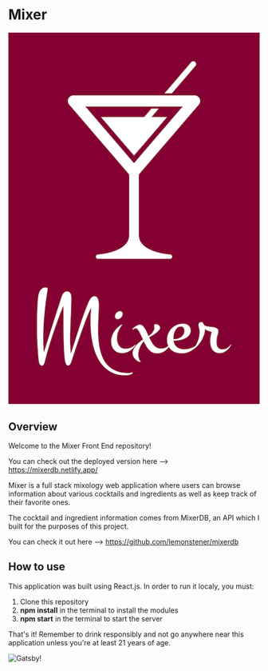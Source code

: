 # Mixer

![Mixer](logo512.png)

## Overview

Welcome to the Mixer Front End repository!

You can check out the deployed version here --> https://mixerdb.netlify.app/

Mixer is a full stack mixology web application where users can browse information about various cocktails and ingredients as well as keep track of their favorite ones.

The cocktail and ingredient information comes from MixerDB, an API which I built for the purposes of this project.

You can check it out here --> https://github.com/lemonstener/mixerdb

## How to use

This application was built using React.js. In order to run it localy, you must:
1. Clone this repository
2. **npm install** in the terminal to install the modules
3. **npm start** in the terminal to start the server

That's it! Remember to drink responsibly and not go anywhere near this application unless you're at least 21 years of age.

![Gatsby!](https://media1.giphy.com/media/u4CY9BW4umAfu/200.gif)
